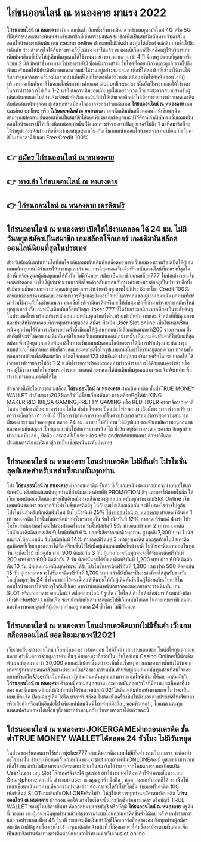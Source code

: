 # ไก่ชนออนไลน์ ณ หนองคาย  มาแรง 2022

**ไก่ชนออนไลน์ ณ หนองคาย** ฝากถอนขั้นต่ำ  อีกหนึ่งสิ่งทางเลือกสำหรับคนยุคสมัยใหม่ 4G หรือ 5G ที่มีบริการสุดแสนจะพิเศษสำหรับสมาชิกที่เข้ามาร่วมสมัครสมาชิกเพื่อเป็นสมาชิกกับทางเว็บคาสิโนออนไลน์ของเราเดิมพัน เกม casino online ฝากแบบไม่มีขั้นต่ำ ลงทุนได้ตั้งแต่ หลักสิบบาทขึ้นไปถึงหลักพัน ร่วมสำราญใจได้กับทางทางเว็บไซต์ของเราได้แล้ว ณ ตอนนี้เว็บคาสิโนสล็อตผู้ให้บริการเกมเดิมพันสล็อตที่เปิดให้ผู้เดิมพันทุกคนได้ใช้งานมาอย่างยาวนานมากกว่า 4 ปี มีภาพรูปแบบที่ดูสมจจริง ระบบ 3 มิติ
มิหนำซ้ำทางทางเว็บของเรายังมี มือหนึ่งการสร้างเว็บไซต์ที่คอยบริการและดูแล  รวมไปถึงพัฒนาตัวเกมให้มีประสิทธิภาพและความน่าใช้งานอยู่อย่างสม่ำเสมอ เพื่อที่ให้สมาชิกที่เข้ามาใช้งานได้รับการดูแลจากทางเว็บพนันเราอย่างเต็มที่โดยที่ขาดเหลืออะไรแม้แต่น้อย เว็บไซต์พนันออนไลน์ผู้บริการเกมเดิมพันคาสิโนออนไลน์ของทางค่ายเกม slot onlineของเรานั้นยังเป็นระบบออโต้ใช้เวลาในการทำรายการไม่เกิน 1-2 นาที ต่อการเติมยอดเงิน พูดได้เลยว่าIรวดเร็วและสะดวกสบายสำหรับผู้เล่นแน่นอนและไม่ต้องแจ้งเจ้าหน้าที่หรือแอดมินที่ทำให้เสียเวลาอีกต่อไปเมื่อทำรายการฝากยอดเครดิตกับนักเล่นพนันทุกคน
ผู้เล่นทุกท่านที่สนใจอยากจะลองร่วมเล่นเกม **ไก่ชนออนไลน์ ณ หนองคาย** เกม casino online หรือ ***ไก่ชนออนไลน์ ณ หนองคาย*** เกมพนันเดิมพันสล็อตออนไลน์เซียนพนันสามารถสมัครตามขั้นตอนเพื่อเป็นสมาชิกได้เลยเพียงกรอกข้อมูลและปรัวัติตามลำดับที่ทางเว็บเกมพนันออนไลน์ของเรามีให้เพียงนิดหน่อยเท่านั้น ใช้เวลาการทำรายการเปิดยูสเซอร์ไม่ถึง 1 นาทีสมาชิกก็จะได้รับยูสและรหัสผ่านเพื่อที่จะเข้ามาสนุกสุดเหวี่ยงกับเว็บเกมพนันออนไลน์ของเราลงทะเบียนกับเว็บคาสิโนเราเวลานี้รับเลย Free Credit 100%

## 👉 [สมัคร ไก่ชนออนไลน์ ณ หนองคาย](https://archa888.com/)
## 👉 [ทางเข้า ไก่ชนออนไลน์ ณ หนองคาย](https://archa888.com/)
## 👉 [ไก่ชนออนไลน์ ณ หนองคาย เครดิตฟรี](https://archa888.com/)

## ไก่ชนออนไลน์ ณ หนองคาย เปิดให้ใช้งานตลอด ได้ 24 ชม. ไม่มีวันหยุดสมัครเป็นสมาชิก เกมสล็อตโจ๊กเกอร์ เกมเดิมพันสล็อตออนไลน์นิยมที่สุดในประเทศ

สำหรับนักเล่นพนันท่านใดที่สนใจ เล่นเกมพนันเดิมพันสล็อตของทางเว็บเกมของเราพร้อมเปิดให้ผู้เล่นเกมพนันทุกคนได้รับการให้ความดูแลแล้ว ณ เวลานี้สุดยอดเว็บเดิมพันพนันออนไลน์ที่มาแรงที่สุดในช่วงนี้ พร้อมดูแลผู้เล่นทุกคนได้ทั้งวัน ไม่มีวันหยุด สมัครเป็นสมาชิก เกมสล็อต777 โบนัสเข้าง่าย แจ็กพอตเข้าตลอด ทำให้มีผู้เล่นจำนวนมากติดใจแล้วกลับมาเล่นกับทางค่ายของเราต่ออยู่เป็นประจำ อีกทั้งยังมีความมั่นคงและความปลอดภัยสูงทางการเงินจ่ายจริงทุกบาทไม่มีประวัติการโกง Credit 100% ค่ายเกมของเราครอบคลุมและครบวงจรที่สุดและยังตอบโจทย์ในการเล่นของผู้เล่นเกมพนันทุกท่านที่เข้ามาร่วมใช้งานกับในค่ายเกมเรา
ทางเว็บไซต์เรามีเครดิตฟรีแจกให้กับสมาชิกที่เข้ามาทำรายการสมัครใหม่ทุกยูสเซอร์ เว็บเกมพนันเดิมพันสล็อตเปิดยูส Joker 777 ที่ได้รับกระแสนิยมมากที่สุดเป็นระดับต้นๆในประเทศไทย พร้อมบริการนักเล่นเกมพนันทุกท่านทั้งคืนพร้อมยังมีพนักงานและเจ้าหน้าที่ที่มีคุณภาพและประสิทธิภาพคอยบริการทุกท่านอยู่ตลอด สมัครเพื่อเปิด User Slot online เพื่อให้เหล่าเซียนพนันทุกท่านได้รับการบริการอย่างทั่วถึงมีเกมให้ผู้เล่นทุกคนได้เลือกเล่นมากกว่า200 รายการเกม
สิ่งสำคัญที่จะทำให้ค่ายเกมเดิมพันคาสิโนของเว็บเกมพนันออนไลน์เรานั้นเป็นเกมเดิมพันคาสิโนนิยมที่สุด สมัครเพื่อเปิดยูส  เกมเดิมพันคาสิโนทางเว็บเกมพนันออนไลน์ของเราได้มีการปรับปรุงและพัฒนารูปแบบตัวเกมให้มีภาพกราฟิกที่สวยสดและงดงามเพื่อให้รูปแบบเกมนั้นน่าใช้งานอยู่ตลอดเวลา ทำตามขั้นตอนการสมัครเพื่อเป็นสมาชิก สล็อตโจ๊กเกอร์123 เติมขั้นต่ำ ฝาก/ถอน เงินรวดเร็วโดยระบบออโต้ ใช้เวลาการทำรายการไม่ถึง 1-2 นาทีทั้งรายการฝากและถอนสามารถทำรายการได้ด้วยตนเองง่ายๆ หรือหากผู้ใช้งานท่านใดไม่สามารถทำรายการถอนด้วยตนเองได้นักเดิมพันทุกคนสามารถแจ้ง Adminเพื่อทำรายการถอนเครดิตให้ได้

ช่วงเวลานี้เชื่อได้เลยว่าเกมสล็อต **ไก่ชนออนไลน์ ณ หนองคาย** ฝากเติมเครดิต ขั้นต่ำTRUE MONEY WALLET กำลังมาแรง2021เลยก็ว่าได้โดยเว็บพนันของเรา สล็อตPgได้นำ  KING MAKER,RICH88,SA GAMING,PRETTY GAMING หรือ RED TIGER อาณาจักรเกมคาสิโนสด ยิงปลา สล็อต บาคาร่าสด ไฮโล กำถั่ว ไพ่แคง ปั่นแปะ ไพ่สามกอง เสือมังกร บาคาร่าสายฟ้า บาคาร่า แบ็คแจ๊ค เก้าเก ดัมมี่ ที่ได้การรับรองจากจากคาสิโนต่างประเทศ พร้อมบริการสุดความสามารถมั่นคงและรวดเร็วคอยดูแล ตลอด 24 ชม. มามอบให้กับท่าน ได้มีรูปแบบของตัวเกมมีความสนุกสนานและความมันส์สุดเร้าใจสนุกและมันไปกับการแทงพนัน ได้ ทั้งวัน อยู่ที่ความสะดวกของสมาชิกทุกท่านผ่านบนแท็บเลต , มือถือ และคอมที่เป็นระบบios หรือ androidแบบพกพา ศึกษาวิธีและประสบการณ์และพัฒนาสู่การเป็นเซียนพนันระดับประเทศ

## ไก่ชนออนไลน์ ณ หนองคาย โอนฝากเครดิต ไม่มีขั้นต่ำ โปรโมชั่นสุดพิเศษสำหรับเหล่าเซียนพนันทุกท่าน

โปร **ไก่ชนออนไลน์ ณ หนองคาย** ฝากถอนเครดิต ขั้นต่ำ ที่เว็บเกมพนันของเราอยากจะนำเสนอให้แก่  นักพนัน หรือนักเล่นพนันทุกท่านที่กำลังมองหาค่ายที่มี  PROMOTION ดีๆ และการให้แบบไม่กั๊ก ให้เว็บเกมพนันออนไลน์ของเราเป็นอีกหนึ่งทางเลือกของผู้เล่นเกมพนันทุกท่าน เกมSlot Online เว็บเกมพนันของเรา ขอบอกกับโปรโมชั่นเครดิตดีๆ ให้กับคุณได้เลือกเล่นกัน จะมีโปรอะไรบ้างไปดูกัน
โปรโมชั่นสำหรับนักเดิมพันใหม่ รับโบนัสทันที 25% [ไก่ชนออนไลน์ ณ หนองคาย](https://archa888.com/) ทำยอดเทิร์นแค่ 1 เท่าของเครดิต
โปรโมชั่นเครดิตฝากครั้งแรกของวัน รับโบนัสทันที 12% ทำยอดเทิร์นแค่ 4 เท่า
โปรโมชั่นเครดิตฝากครั้งต่อไปของฝากครั้งแรก รับโบนัสทันที 9% ทำยอดเทิร์นแค่ 2 เท่าของเครดิต
โบนัสเครดิตคืนยอดเสีย รับโบนัสทันที 6% ยอดที่เสียจากสมาชิกทุกท่าน สูงสุดถึง7,000 บาท
โบนัสแนะนำให้คนมาเล่น รับโบนัสทันที 14% ทำยอดเทิร์นแค่ 3 เท่าของเครดิต
และสุดท้ายโบนัสเครดิตสุดพิเศษที่เว็บเกมของเราได้จัดเตรียมขึ้นไว้ให้เพื่อผู้เล่นเกมพนันที่หน้าตาดี โบนัสเครดิตฝากเล่นในทุกวัน จะมีอะไรบ้างไปดูกัน
ฝาก 900 ติดต่อกัน 3 วัน ผู้เล่นเกมพนันทุกคนจะได้รับเครดิตฟรีทันที 200 บาท
ฝาก 600 ติดต่อกัน 7 วัน นักพนันจะได้รับเครดิตฟรีทันที 1,200 บาท
ฝาก 600 ติดต่อกัน 10 วัน นักเล่นเกมพนันทุกท่านจะได้รับโปรโมชั่นเครดิตฟรีทันที 1,300 บาท
ฝาก 500 ติดต่อกัน 15 วัน ผู้เล่นทุกคนจะได้รับเครดิตฟรีทันที 1,700 บาท
แล้วก็ยังมีการปั่นวงล้อที่จะได้ลุ้นรับรางวัลใหญ่ในทุกๆวัน 24 ชั่วโมง บอกไว้ตรงนี้เลยว่าคืนทุนให้กับผู้เดิมพันที่เป็นผู้ใช้งานกับเว็บคาสิโนออนไลน์ของเราได้อย่างจุใจกันไปเลย หากว่านักเล่นพนันอยากลองและอยากจะวางเดิมพัน เกม SLOT หรือเกมบาคาร่าออนไลน์ / สล็อตออนไลน์ / รูเล็ต / ไฮโล / กำถั่ว / เสือมังกร / เกมส์ยิงปลา (Fish Hunter) / แบ็กแจ็ค ฯลฯ นักเดิมพันสามารถแตะไปที่เว็บพนันได้เลย ในค่ายเกมเรามีแอดมินและทีมงานคอยดูแลให้ผู้เล่นทุกท่านอยู่ ตลอด 24 ชั่วโมง ไม่มีวันหยุด

## ไก่ชนออนไลน์ ณ หนองคาย โอนฝากเครดิตแบบไม่มีขั้นต่ำ  เว็บเกมสล็อตออนไลน์ ยอดนิยมมาแรงปี2021

เว็บเกมเสี่ยงดวงออนไลน์ เว็บพนันของเรา ฝาก-ถอน ไม่มีขั้นต่ำ เล่นง่ายแตกบ่อย โบนัสใหญ่แตกบ่อยและเปอร์เซ็นต์การจ่ายสูงกว่าค่ายอื่นๆ ค่ายของเราถือว่าเป็น เว็บไซต์เกม  Casino Onlineที่มีนักเดิมพันมากที่สุดมากกว่า 30,000 คนและมีเปอร์เซ็นต์ว่าจะเพิ่มขึ้นเรื่อยๆ ค่ายเกมของเรานั้นยังได้รับจากมาตราฐานจากบ่อนคาสิโนต่างประเทศในเรื่องของการพนัน สำหรับผู้เล่นเกมพนันทุกท่านที่สนใจและอยากที่จะเปิด Userกับเว็บพนันเรา ผู้เล่นเกมพนันทุกคนสามารถแอดไลน์เข้ามาได้เลย
	มาสัมผัสกับ **ไก่ชนออนไลน์ ณ หนองคาย** ตัวเกมมีความสนุกสนานและความมันส์สุดเร้าใจที่มีภาพและเนื้อหาที่น่าลอง และมีเกมยอดนิยมให้กับที่กำลังได้รับความนิยม2021ได้เลือกเดิมพันอย่างมากมาย  ไม่ว่าจะเป็นเกมแบ็กแจ๊ค ป๊อกเด้ง รูเล็ต ไฮโล บาคาร่า สล็อต ไม่ต้องนั่งเครื่องบินไปถึงบ่อนต่างประเทศให้เสียเวลา หรือเสียค่าเครื่องบินอีกต่อไป เพียงแค่นักพนันมีโทรศัพท์มือถือ , คอมพิวเตอร์ , ไอแพด และทุกแพลตฟอร์มพกพาได้เพื่อนๆก็สามารถร่วมสนุกกับเว็บของทางเราได้แล้วขณะนี้

## ไก่ชนออนไลน์ ณ หนองคาย JOKERGAMEฝากถอนเครดิต ขั้นต่ำTRUE MONEY WALLETได้ตลอด 24 ชั่วโมง ไม่มีวันหยุด

ในส่วนของขั้นตอนการใช้บริการjoker777 ฝากเติมเครดิต แบบไม่มีขั้นต่ำ ของเว็บเกมเรา จะต้องทำอะไรบ้างนั้น ง่าย ๆ เพียงแค่เว็บเกมพนันของเราslot เกมการพนันONLONEต้องมี ยูสเซอร์ เข้าระบบเพื่อใช้งาน ถ้ายังไม่มีสามารถสมัครลงทะเบียนเป็นสมาชิกได้ง่าย ๆ จากโหมดการลงทะเบียนเปิด Userในช่อง เมนู Slot โจ๊กเกอร์จึงจะได้ ยูสเซอร์ เข้าใช้งาน พอได้มาแล้วให้ทำตามขั้นตอนบน Smartphone  ต่อไปนี้
เข้าระบบ user  ของคุณลูกค้า มือถือ , คอม , และแท็บเลตก็ได้
จากนั้นให้เหล่าเซียนพนันทุกท่านเลือกความประสงค์ว่า ต้องการจะได้รับโปรโมชั่น รับเลยฟรีเครดิต 100 เปอร์เซ็นต์  SLOTเกมเดิมพันONLONEหรือไม่รับ
ให้ผู้ใช้บริการทุกท่านสมัครสมาชิก คลิก **ไก่ชนออนไลน์ ณ หนองคาย** ฝากถอน ออโต้ ภาพในเว็บจะขึ้นเลขบัญชีพร้อมธนาคาร หรือบัญชี TRUE WALLET ของผู้ให้บริการขึ้นมา
คัดลอกหมายเลขบัญชี หรือบัญชี **ไก่ชนออนไลน์ ณ หนองคาย** ทรูมันนี่ วอเลท ของผู้เล่นพนันทุกท่าน แล้วทำธุรกรรมระบบโอนถอนเครดิตขั้นต่ำได้เลย
หลังจากทำรายการแล้ว รอประมาณเพียง 48 วินาที ระบบจะเติมเงินเข้าบัญชีโจ๊กเกอร์สล็อตของสมาชิกทุกท่านผู้สมัครสมาชิก
ถ้ามีปัญหาเรื่องเงินไม่เข้า กรุณาติดต่อเจ้าหน้าที่ ที่มีคุณภาพ ที่ทำเรื่องสมัครตามขั้นตอนเพื่อเป็นสมาชิกผ่านช่องทางการติดต่อที่แนบเอาไว้ทางหน้าเว็บเกมslot online


